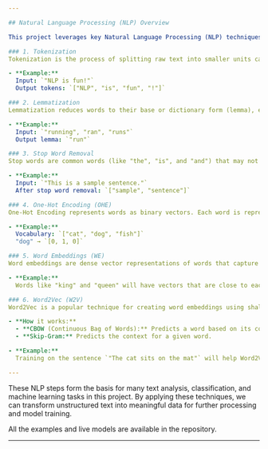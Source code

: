 ```yaml
---

## Natural Language Processing (NLP) Overview

This project leverages key Natural Language Processing (NLP) techniques to process and analyze text data. Below are the core NLP concepts and preprocessing steps used:

### 1. Tokenization
Tokenization is the process of splitting raw text into smaller units called tokens (such as words, sentences, or subwords). This step is crucial for transforming text into a format suitable for further analysis or machine learning models.

- **Example:**  
  Input: `"NLP is fun!"`  
  Output tokens: `["NLP", "is", "fun", "!"]`

### 2. Lemmatization
Lemmatization reduces words to their base or dictionary form (lemma), ensuring that different forms of a word are analyzed as a single item.

- **Example:**  
  Input: `"running", "ran", "runs"`  
  Output lemma: `"run"`

### 3. Stop Word Removal
Stop words are common words (like "the", "is", and "and") that may not carry useful information for analysis. Removing them helps focus on the more meaningful words.

- **Example:**  
  Input: `"This is a sample sentence."`  
  After stop word removal: `["sample", "sentence"]`

### 4. One-Hot Encoding (OHE)
One-Hot Encoding represents words as binary vectors. Each word is represented as a vector with all zeros except for a single one at the index corresponding to that word in the vocabulary.

- **Example:**  
  Vocabulary: `["cat", "dog", "fish"]`  
  "dog" → `[0, 1, 0]`

### 5. Word Embeddings (WE)
Word embeddings are dense vector representations of words that capture their semantic meaning. Unlike OHE, embeddings place similar words closer together in the vector space.

- **Example:**  
  Words like "king" and "queen" will have vectors that are close to each other, reflecting their semantic similarity.

### 6. Word2Vec (W2V)
Word2Vec is a popular technique for creating word embeddings using shallow neural networks. It learns vector representations such that words sharing similar contexts have similar embeddings.

- **How it works:**  
  - **CBOW (Continuous Bag of Words):** Predicts a word based on its context.
  - **Skip-Gram:** Predicts the context for a given word.

- **Example:**  
  Training on the sentence `"The cat sits on the mat"` will help Word2Vec learn that "cat" and "mat" may appear in similar contexts and should have similar vector representations.

---
```


These NLP steps form the basis for many text analysis, classification, and machine learning tasks in this project. By applying these techniques, we can transform unstructured text into meaningful data for further processing and model training.

All the examples and live models are available in the repository.

---
